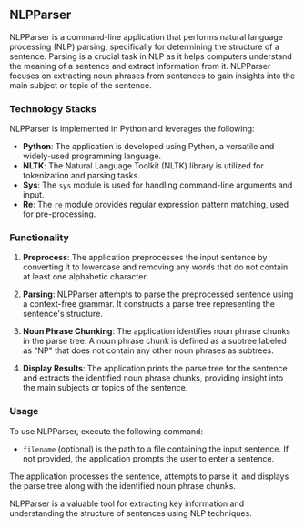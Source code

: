 ## NLPParser

NLPParser is a command-line application that performs natural language processing (NLP) parsing, specifically for determining the structure of a sentence. Parsing is a crucial task in NLP as it helps computers understand the meaning of a sentence and extract information from it. NLPParser focuses on extracting noun phrases from sentences to gain insights into the main subject or topic of the sentence.

### Technology Stacks

NLPParser is implemented in Python and leverages the following:

- **Python**: The application is developed using Python, a versatile and widely-used programming language.
- **NLTK**: The Natural Language Toolkit (NLTK) library is utilized for tokenization and parsing tasks.
- **Sys**: The `sys` module is used for handling command-line arguments and input.
- **Re**: The `re` module provides regular expression pattern matching, used for pre-processing.

### Functionality

1. **Preprocess**: The application preprocesses the input sentence by converting it to lowercase and removing any words that do not contain at least one alphabetic character.

2. **Parsing**: NLPParser attempts to parse the preprocessed sentence using a context-free grammar. It constructs a parse tree representing the sentence's structure.

3. **Noun Phrase Chunking**: The application identifies noun phrase chunks in the parse tree. A noun phrase chunk is defined as a subtree labeled as "NP" that does not contain any other noun phrases as subtrees.

4. **Display Results**: The application prints the parse tree for the sentence and extracts the identified noun phrase chunks, providing insight into the main subjects or topics of the sentence.

### Usage

To use NLPParser, execute the following command:


- `filename` (optional) is the path to a file containing the input sentence. If not provided, the application prompts the user to enter a sentence.

The application processes the sentence, attempts to parse it, and displays the parse tree along with the identified noun phrase chunks.

NLPParser is a valuable tool for extracting key information and understanding the structure of sentences using NLP techniques.
